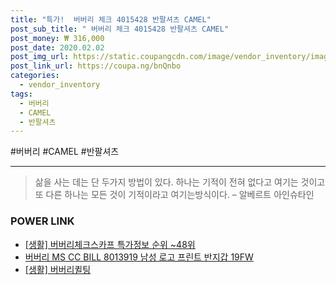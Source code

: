 ```yaml
--- 
title: "특가!  버버리 체크 4015428 반팔셔츠 CAMEL" 
post_sub_title: " 버버리 체크 4015428 반팔셔츠 CAMEL" 
post_money: ₩ 316,000 
post_date: 2020.02.02 
post_img_url: https://static.coupangcdn.com/image/vendor_inventory/images/2018/06/26/18/6/609ee4b7-9df6-4383-9551-2650e7768fff.jpg 
post_link_url: https://coupa.ng/bnQnbo 
categories: 
  - vendor_inventory 
tags: 
  - 버버리 
  - CAMEL 
  - 반팔셔츠 
--- 
```

  #버버리 #CAMEL #반팔셔츠 
<hr> 

> 삶을 사는 데는 단 두가지 방법이 있다. 하나는 기적이 전혀 없다고 여기는 것이고 또 다른 하나는 모든 것이 기적이라고 여기는방식이다. – 알베르트 아인슈타인 


### POWER LINK

* <a href="https://blog.naver.com/sakai111/221781017295" target="_blank"> [생활] 버버리체크스카프 특가정보 순위 ~48위</a>
* <a href="https://blog.naver.com/santokki14/221785896133" target="_blank">버버리 MS CC BILL 8013919 남성 로고 프린트 반지갑 19FW</a>
* <a href="https://blog.naver.com/sakai111/221783072301" target="_blank"> [생활] 버버리퀼팅 </a>
